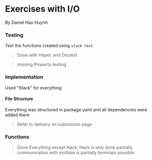 # Exercises with I/O
By Daniel Hao Huynh

### Testing
Test the functions created using `stack test`
> Done with Hspec and Doctest

> missing Property testing
### Implementation
Used "Stack" for everything
#### File Structure
Everything was structured in package.yaml and all dependencies were added there
> Refer to delivery on submission page

### Functions
> Done Everything except Hack, Hack is only done partially communication with multiple is partially terminals possible
